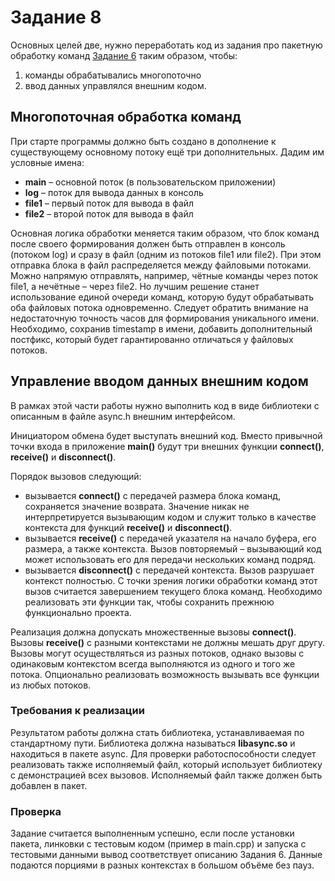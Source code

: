 # Задание 8

Основных целей две, нужно переработать код из задания про пакетную обработку команд [Задание
6](https://github.com/smotrjashka/Packetiki) таким образом, чтобы:
1. команды обрабатывались многопоточно
2. ввод данных управлялся внешним кодом.

## Многопоточная обработка команд

При старте программы должно быть создано в дополнение к существующему основному потоку
ещё три дополнительных. Дадим им условные имена:
* **main** – основной поток (в пользовательском приложении)
* **log** – поток для вывода данных в консоль
* **file1** – первый поток для вывода в файл
* **file2** – второй поток для вывода в файл
  
Основная логика обработки меняется таким образом, что блок команд после своего формирования
должен быть отправлен в консоль (потоком log) и сразу в файл (одним из потоков file1 или file2).
При этом отправка блока в файл распределяется между файловыми потоками.
Можно напрямую отправлять, например, чётные команды через поток file1, а нечётные – через
file2. Но лучшим решение станет использование единой очереди команд, которую будут
обрабатывать оба файловых потока одновременно.
Следует обратить внимание на недостаточную точность часов для формирования уникального
имени. Необходимо, сохранив timestamp в имени, добавить дополнительный постфикс, который
будет гарантированно отличаться у файловых потоков.

## Управление вводом данных внешним кодом

В рамках этой части работы нужно выполнить код в виде библиотеки с описанным в файле async.h
внешним интерфейсом.

Инициатором обмена будет выступать внешний код. Вместо привычной точки входа в приложение
**main()** будут три внешних функции **connect()**, **receive()** и **disconnect()**.

Порядок вызовов следующий:

* вызывается **connect()** с передачей размера блока команд, сохраняется значение возврата.
Значение никак не интерпретируется вызывающим кодом и служит только в качестве
контекста для функций **receive()** и **disconnect()**.
* вызывается **receive()** c передачей указателя на начало буфера, его размера, а также
контекста. Вызов повторяемый – вызывающий код может использовать его для передачи
нескольких команд подряд.
* вызывается **disconnect()** с передачей контекста. Вызов разрушает контекст полностью. С
точки зрения логики обработки команд этот вызов считается завершением текущего блока
команд.
Необходимо реализовать эти функции так, чтобы сохранить прежнюю функционально проекта.

Реализация должна допускать множественные вызовы **connect()**. Вызовы **receive()** с разными
контекстами не должны мешать друг другу. Вызовы могут осуществляться из разных потоков,
однако вызовы с одинаковым контекстом всегда выполняются из одного и того же потока.
Опционально реализовать возможность вызывать все функции из любых потоков.

### Требования к реализации

Результатом работы должна стать библиотека, устанавливаемая по стандартному пути. Библиотека
должна называться **libasync.so** и находиться в пакете async.
Для проверки работоспособности следует реализовать также исполняемый файл, который
использует библиотеку с демонстрацией всех вызовов. Исполняемый файл также должен быть
добавлен в пакет.

### Проверка

Задание считается выполненным успешно, если после установки пакета, линковки с тестовым
кодом (пример в main.cpp) и запуска с тестовыми данными вывод соответствует описанию Задания
6. Данные подаются порциями в разных контекстах в большом объёме без пауз.
